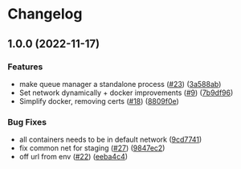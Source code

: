 # Changelog

## 1.0.0 (2022-11-17)


### Features

* make queue manager a standalone process ([#23](https://github.com/openfoodfacts/openfoodfacts-search/issues/23)) ([3a588ab](https://github.com/openfoodfacts/openfoodfacts-search/commit/3a588ab7650e36f21407fbbc99a8ffc1c860d5dc))
* Set network dynamically + docker improvements ([#9](https://github.com/openfoodfacts/openfoodfacts-search/issues/9)) ([7b9df96](https://github.com/openfoodfacts/openfoodfacts-search/commit/7b9df9665818fdf3ed2efd8d5b09514398990522))
* Simplify docker, removing certs ([#18](https://github.com/openfoodfacts/openfoodfacts-search/issues/18)) ([8809f0e](https://github.com/openfoodfacts/openfoodfacts-search/commit/8809f0e8327831e47e63666d58c90b5f1fe2b604))


### Bug Fixes

* all containers needs to be in default network ([9cd7741](https://github.com/openfoodfacts/openfoodfacts-search/commit/9cd7741c3125f62f8a53e12834f5c374d893eb39))
* fix common net for staging ([#27](https://github.com/openfoodfacts/openfoodfacts-search/issues/27)) ([9847ec2](https://github.com/openfoodfacts/openfoodfacts-search/commit/9847ec2de0a18e1e5be4651db66dfd4fb880867c))
* off url from env ([#22](https://github.com/openfoodfacts/openfoodfacts-search/issues/22)) ([eeba4c4](https://github.com/openfoodfacts/openfoodfacts-search/commit/eeba4c418ad335fa73ff9fadc659e4157a20ba3f))

